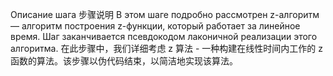 Описание шага  步骤说明
В этом шаге подробно рассмотрен z-алгоритм — алгоритм построения z-функции, который работает за линейное время. Шаг заканчивается псевдокодом лаконичной реализации этого алгоритма.
在此步骤中，我们详细考虑 z 算法 - 一种构建在线性时间内工作的 z 函数的算法。该步骤以伪代码结束，以简洁地实现该算法。